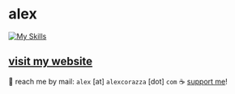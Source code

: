 # alex
[![My Skills](https://skillicons.dev/icons?i=python,cs,unity,typescript,nextjs)](https://alexcorazza.com)

## [visit my website](https://alexcorazza.com/)

📨 reach me by mail: `alex` [at] `alexcorazza` [dot] `com`
☕ [support me](https://ko-fi.com/alexciao)!
